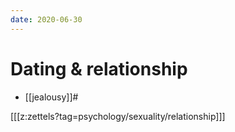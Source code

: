 ```yaml
---
date: 2020-06-30
---
```


# Dating & relationship

* [[jealousy]]#

[[[z:zettels?tag=psychology/sexuality/relationship]]]